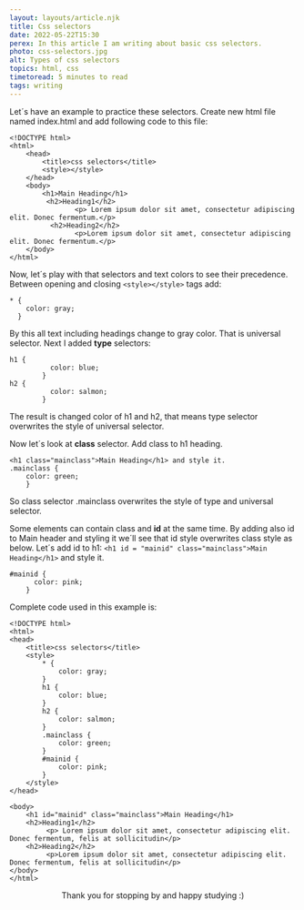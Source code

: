 ```yaml
---
layout: layouts/article.njk
title: Css selectors
date: 2022-05-22T15:30
perex: In this article I am writing about basic css selectors.
photo: css-selectors.jpg
alt: Types of css selectors
topics: html, css
timetoread: 5 minutes to read
tags: writing
---
```


Let´s have an example to practice these selectors. Create new html file named index.html and add following code to this file:

```
<!DOCTYPE html>
<html>
    <head>
        <title>css selectors</title>
        <style></style>
    </head>
    <body>
        <h1>Main Heading</h1>
         <h2>Heading1</h2>
                <p> Lorem ipsum dolor sit amet, consectetur adipiscing elit. Donec fermentum.</p>
          <h2>Heading2</h2>
                <p>Lorem ipsum dolor sit amet, consectetur adipiscing elit. Donec fermentum.</p>
    </body>
</html>
```

Now, let´s play with that selectors and text colors to see their precedence.
Between opening and closing `<style></style>` tags add:

```
* {
    color: gray;
  }
```

By this all text including headings change to gray color. That is universal selector.
Next I added **type** selectors:

```
h1 {
          color: blue;
        }
h2 {
          color: salmon;
        }
```

The result is changed color of h1 and h2, that means type selector overwrites the style of universal selector.

Now let´s look at **class** selector.
Add class to h1 heading.

```
<h1 class="mainclass">Main Heading</h1> and style it.
.mainclass {
    color: green;
    }
```

So class selector .mainclass overwrites the style of type and universal selector.

Some elements can contain class and **id** at the same time. By adding also id to Main header and styling it we´ll see that id style overwrites class style as below.
Let´s add id to h1: `<h1 id = "mainid" class="mainclass">Main Heading</h1>` and style it.

```
#mainid {
      color: pink;
    }
```

Complete code used in this example is:

```
<!DOCTYPE html>
<html>
<head>
    <title>css selectors</title>
    <style>
        * {
            color: gray;
        }
        h1 {
            color: blue;
        }
        h2 {
            color: salmon;
        }
        .mainclass {
            color: green;
        }
        #mainid {
            color: pink;
        }
    </style>
</head>

<body>
    <h1 id="mainid" class="mainclass">Main Heading</h1>
    <h2>Heading1</h2>
         <p> Lorem ipsum dolor sit amet, consectetur adipiscing elit. Donec fermentum, felis at sollicitudin</p>
    <h2>Heading2</h2>
         <p>Lorem ipsum dolor sit amet, consectetur adipiscing elit. Donec fermentum, felis at sollicitudin</p>
</body>
</html>
```

<div style="text-align: center;">
Thank you for stopping by and happy studying :)
</div>
